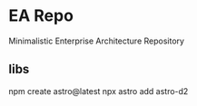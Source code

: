 # EA Repo

Minimalistic Enterprise Architecture Repository

## libs

npm create astro@latest
npx astro add astro-d2
